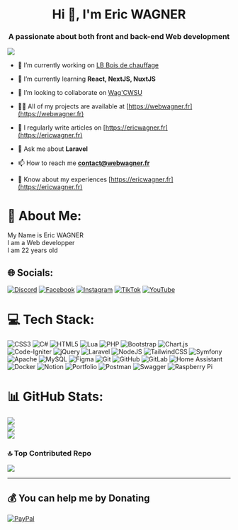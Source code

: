 <h1 align="center">Hi 👋, I'm Eric WAGNER</h1>
<h3 align="center">A passionate about both front and back-end Web development</h3>

[![](https://visitcount.itsvg.in/api?id=DevEricWAGNER&icon=2&color=6)](https://visitcount.itsvg.in)

- 🔭 I’m currently working on [LB Bois de chauffage](http://lbboisdechauffage.webserver.webwagner.fr/)

- 🌱 I’m currently learning **React, NextJS, NuxtJS**

- 👯 I’m looking to collaborate on [Wag'CWSU](http://template.webserver.webwagner.fr/controlpanel/project)

- 👨‍💻 All of my projects are available at [https://webwagner.fr](https://webwagner.fr)

- 📝 I regularly write articles on [https://ericwagner.fr](https://ericwagner.fr)

- 💬 Ask me about **Laravel**

- 📫 How to reach me **contact@webwagner.fr**

- 📄 Know about my experiences [https://ericwagner.fr](https://ericwagner.fr)


# 💫 About Me:
My Name is Eric WAGNER<br>I am a Web developper<br>I am 22 years old


## 🌐 Socials:
[![Discord](https://img.shields.io/badge/Discord-%237289DA.svg?logo=discord&logoColor=white)](https://discord.gg/7GCKga6CDe) [![Facebook](https://img.shields.io/badge/Facebook-%231877F2.svg?logo=Facebook&logoColor=white)](https://facebook.com/WebWagner) [![Instagram](https://img.shields.io/badge/Instagram-%23E4405F.svg?logo=Instagram&logoColor=white)](https://instagram.com/webwagner67) [![TikTok](https://img.shields.io/badge/TikTok-%23000000.svg?logo=TikTok&logoColor=white)](https://tiktok.com/@webwagner) [![YouTube](https://img.shields.io/badge/YouTube-%23FF0000.svg?logo=YouTube&logoColor=white)](https://youtube.com/@webwagner) 

# 💻 Tech Stack:
![CSS3](https://img.shields.io/badge/css3-%231572B6.svg?style=for-the-badge&logo=css3&logoColor=white) ![C#](https://img.shields.io/badge/c%23-%23239120.svg?style=for-the-badge&logo=csharp&logoColor=white) ![HTML5](https://img.shields.io/badge/html5-%23E34F26.svg?style=for-the-badge&logo=html5&logoColor=white) ![Lua](https://img.shields.io/badge/lua-%232C2D72.svg?style=for-the-badge&logo=lua&logoColor=white) ![PHP](https://img.shields.io/badge/php-%23777BB4.svg?style=for-the-badge&logo=php&logoColor=white) ![Bootstrap](https://img.shields.io/badge/bootstrap-%238511FA.svg?style=for-the-badge&logo=bootstrap&logoColor=white) ![Chart.js](https://img.shields.io/badge/chart.js-F5788D.svg?style=for-the-badge&logo=chart.js&logoColor=white) ![Code-Igniter](https://img.shields.io/badge/CodeIgniter-%23EF4223.svg?style=for-the-badge&logo=codeIgniter&logoColor=white) ![jQuery](https://img.shields.io/badge/jquery-%230769AD.svg?style=for-the-badge&logo=jquery&logoColor=white) ![Laravel](https://img.shields.io/badge/laravel-%23FF2D20.svg?style=for-the-badge&logo=laravel&logoColor=white) ![NodeJS](https://img.shields.io/badge/node.js-6DA55F?style=for-the-badge&logo=node.js&logoColor=white) ![TailwindCSS](https://img.shields.io/badge/tailwindcss-%2338B2AC.svg?style=for-the-badge&logo=tailwind-css&logoColor=white) ![Symfony](https://img.shields.io/badge/symfony-%23000000.svg?style=for-the-badge&logo=symfony&logoColor=white) ![Apache](https://img.shields.io/badge/apache-%23D42029.svg?style=for-the-badge&logo=apache&logoColor=white) ![MySQL](https://img.shields.io/badge/mysql-4479A1.svg?style=for-the-badge&logo=mysql&logoColor=white) ![Figma](https://img.shields.io/badge/figma-%23F24E1E.svg?style=for-the-badge&logo=figma&logoColor=white) ![Git](https://img.shields.io/badge/git-%23F05033.svg?style=for-the-badge&logo=git&logoColor=white) ![GitHub](https://img.shields.io/badge/github-%23121011.svg?style=for-the-badge&logo=github&logoColor=white) ![GitLab](https://img.shields.io/badge/gitlab-%23181717.svg?style=for-the-badge&logo=gitlab&logoColor=white) ![Home Assistant](https://img.shields.io/badge/home%20assistant-%2341BDF5.svg?style=for-the-badge&logo=home-assistant&logoColor=white) ![Docker](https://img.shields.io/badge/docker-%230db7ed.svg?style=for-the-badge&logo=docker&logoColor=white) ![Notion](https://img.shields.io/badge/Notion-%23000000.svg?style=for-the-badge&logo=notion&logoColor=white) ![Portfolio](https://img.shields.io/badge/Portfolio-%23000000.svg?style=for-the-badge&logo=firefox&logoColor=#FF7139) ![Postman](https://img.shields.io/badge/Postman-FF6C37?style=for-the-badge&logo=postman&logoColor=white) ![Swagger](https://img.shields.io/badge/-Swagger-%23Clojure?style=for-the-badge&logo=swagger&logoColor=white) ![Raspberry Pi](https://img.shields.io/badge/-RaspberryPi-C51A4A?style=for-the-badge&logo=Raspberry-Pi)
# 📊 GitHub Stats:
![](https://github-readme-stats.vercel.app/api?username=DevEricWAGNER&theme=dark&hide_border=false&include_all_commits=true&count_private=true)<br/>
![](https://github-readme-streak-stats.herokuapp.com/?user=DevEricWAGNER&theme=dark&hide_border=false)<br/>
![](https://github-readme-stats.vercel.app/api/top-langs/?username=DevEricWAGNER&theme=dark&hide_border=false&include_all_commits=true&count_private=true&layout=compact)

### 🔝 Top Contributed Repo
![](https://github-contributor-stats.vercel.app/api?username=DevEricWAGNER&limit=5&theme=radical&combine_all_yearly_contributions=true)

---

  ## 💰 You can help me by Donating
  [![PayPal](https://img.shields.io/badge/PayPal-00457C?style=for-the-badge&logo=paypal&logoColor=white)](https://paypal.me/franceflashback) 

  
<!-- Proudly created with GPRM ( https://gprm.itsvg.in ) -->
